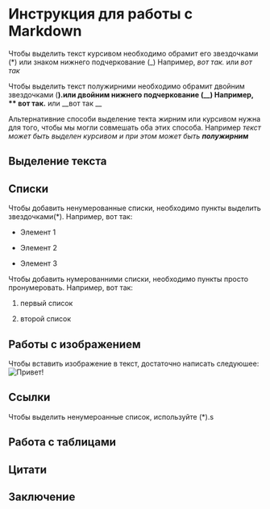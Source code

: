 # Инструкция для работы с Markdown
Чтобы выделить текст курсивом необходимо обрамит его звездочками (*) или знаком нижнего подчеркование (_) Например, *вот так.* или _вот так_

Чтобы выделить текст полужирними необходимо обрамит двойним звездочками (**).или двойним нижнего подчеркование (__) Например, ** вот так.** или __вот так __

Альтернативние способи выделение текта жирним или курсивом нужна для того, чтобы мы могли совмешать оба этих способа. Например _текст может быть выделен курсивом и при этом может быть **полужирним**_
## Выделение текста

## Списки

Чтобы добавить ненумерованные списки,
необходимо пункты выделить звездочками(*).
Например, вот так:

* Элемент 1

* Элемент 2

* Элемент 3

Чтобы добавить нумерованними списки, необходимо пункты просто пронумеровать.
Например, вот так:

1. первый список

2. второй список

## Работы с изображением 

Чтобы вставить изображение в текст,
достаточно написать следуюшее:
![Привет!](i.webp)

## Ссылки
 Чтобы выделить ненумероанные список,
 используйте (*).s
## Работа с таблицами 

## Цитати

## Заключение
